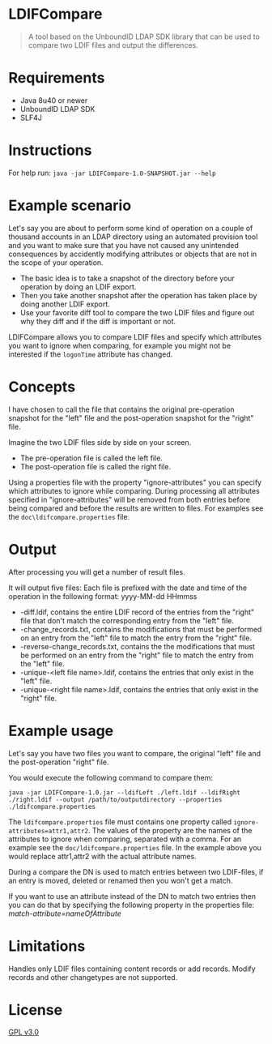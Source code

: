 # LDIFCompare

> A tool based on the UnboundID LDAP SDK library that can be used to compare two LDIF files and output the differences.

# Requirements

- Java 8u40 or newer
- UnboundID LDAP SDK
- SLF4J

# Instructions

For help run:
`java -jar LDIFCompare-1.0-SNAPSHOT.jar --help`

# Example scenario

Let's say you are about to perform some kind of operation on a couple of thousand 
accounts in an LDAP directory using an automated provision tool and you want to make
sure that you have not caused any unintended consequences by accidently modifying
attributes or objects that are not in the scope of your operation.

- The basic idea is to take a snapshot of the directory before your operation by doing an LDIF export.
- Then you take another snapshot after the operation has taken place by doing another LDIF export.
- Use your favorite diff tool to compare the two LDIF files and figure out why they diff and if the diff is important or not.

LDIFCompare allows you to compare LDIF files and specify which attributes you 
want to ignore when comparing, for example you might not be interested if the 
`logonTime` attribute has changed.

# Concepts

I have chosen to call the file that contains the original pre-operation snapshot for the "left" file and the post-operation snapshot for the "right" file.

Imagine the two LDIF files side by side on your screen.
- The pre-operation file is called the left file.
- The post-operation file is called the right file.

Using a properties file with the property "ignore-attributes" you can specify which attributes to ignore while comparing.
During processing all attributes specified in "ignore-attributes" will be removed from both entries before being compared and before the results are written to files.
For examples see the `doc\ldifcompare.properties` file.

# Output

After processing you will get a number of result files.

It will output five files:
Each file is prefixed with the date and time of the operation in the following format:
yyyy-MM-dd HHmmss

- -diff.ldif, contains the entire LDIF record of the entries from the "right" file that don't match the corresponding entry from the "left" file.
- -change_records.txt, contains the modifications that must be performed on an entry from the "left" file to match the entry from the "right" file.
- -reverse-change_records.txt, contains the the modifications that must be performed on an entry from the "right" file to match the entry from the "left" file.
- -unique-\<left file name>.ldif, contains the entries that only exist in the "left" file.
- -unique-\<right file name>.ldif, contains the entries that only exist in the "right" file. 

# Example usage

Let's say you have two files you want to compare, the original "left" file and the post-operation "right" file.

You would execute the following command to compare them:

`java -jar LDIFCompare-1.0.jar --ldifLeft ./left.ldif --ldifRight ./right.ldif --output /path/to/outputdirectory --properties ./ldifcompare.properties`

The `ldifcompare.properties` file must contains one property called `ignore-attributes=attr1,attr2`.
The values of the property are the names of the attributes to ignore when comparing, separated with a comma.
For an example see the `doc/ldifcompare.properties` file.
In the example above you would replace attr1,attr2 with the actual attribute names.

During a compare the DN is used to match entries between two LDIF-files, if an entry is moved, deleted or renamed then you won't get a match.

If you want to use an attribute instead of the DN to match two entries then you can do that by specifying the following property in the properties file:
*match-attribute=nameOfAttribute*

# Limitations

Handles only LDIF files containing content records or add records. Modify records and other changetypes are not supported.

# License

[GPL v3.0](http://www.gnu.org/licenses/gpl-3.0.txt)
